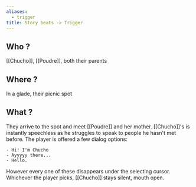 ```yaml
---
aliases:
  - trigger
title: Story beats -> Trigger
---
```

## Who ?
[[Chucho]], [[Poudre]], both their parents
## Where ?
In a glade, their picnic spot
## What ?
They arrive to the spot and meet [[Poudre]] and her mother. [[Chucho]]'s is instantly speechless as he struggles to speak to people he hasn't met before. The player is offered a few dialog options: 

	- Hi! I'm Chucho
	- Ayyyyy there...
	- Hello.

However every one of these disappears under the selecting cursor. Whichever the player picks, [[Chucho]] stays silent, mouth open.